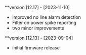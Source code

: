 **version [12.17] - [2023-11-10]
- Improved no line alarm detection 
- Filter on power spike reporting
- two minor improvements

**version [12.13] - [2023-09-04]
- initial firmware release